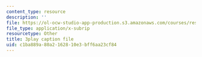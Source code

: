 ```yaml
---
content_type: resource
description: ''
file: https://ol-ocw-studio-app-production.s3.amazonaws.com/courses/res-5-0001-digital-lab-techniques-manual-spring-2007/c1ba889a80a2162810e3bff6aa23cf84_GtuMlWMajtw.srt
file_type: application/x-subrip
resourcetype: Other
title: 3play caption file
uid: c1ba889a-80a2-1628-10e3-bff6aa23cf84
---
```

